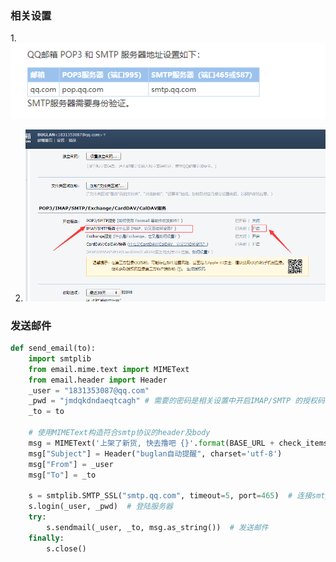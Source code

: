 ### 相关设置

1.![1523438023738](assets/1523438023738.png)

2. ![1523438091997](assets/1523438091997.png)



### 发送邮件

```python
def send_email(to):
    import smtplib
    from email.mime.text import MIMEText
    from email.header import Header
    _user = "1831353087@qq.com"
    _pwd = "jmdqkdndaeqtcagh" # 需要的密码是相关设置中开启IMAP/SMTP 的授权码
    _to = to

    # 使用MIMEText构造符合smtp协议的header及body
    msg = MIMEText('上架了新货, 快去撸吧 {}'.format(BASE_URL + check_items[0]))
    msg["Subject"] = Header("buglan自动提醒", charset='utf-8')
    msg["From"] = _user
    msg["To"] = _to

    s = smtplib.SMTP_SSL("smtp.qq.com", timeout=5, port=465)  # 连接smtp邮件服务器,端口默认是25
    s.login(_user, _pwd)  # 登陆服务器
    try:
        s.sendmail(_user, _to, msg.as_string())  # 发送邮件
    finally:
        s.close()

 
```

